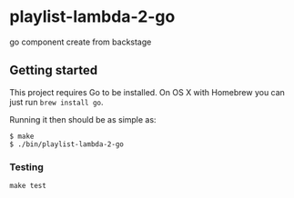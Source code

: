 # playlist-lambda-2-go

go component create from backstage

## Getting started

This project requires Go to be installed. On OS X with Homebrew you can just run `brew install go`.

Running it then should be as simple as:

```console
$ make
$ ./bin/playlist-lambda-2-go
```

### Testing

`make test`

